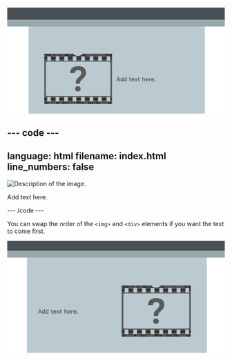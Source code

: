 ![An image on the left and text on the right.](images/image-text-section.png)

--- code ---
---
language: html
filename: index.html
line_numbers: false
---

<section class="wrap">
    <img src="placeholder.png" alt="Description of the image.">
    <div>
        <p>Add text here.</p>
    </div>
</section>

--- /code ---

You can swap the order of the `<img>` and `<div>` elements if you want the text to come first.

![Text on the left and an image on the right.](images/text-image-section.png)
